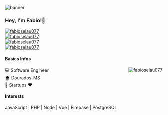 ![banner](https://i0.pickpik.com/photos/836/993/134/code-coding-web-development-preview.jpg)
### Hey, I'm Fabio!👋
[![fabioselau077](https://img.shields.io/github/followers/fabioselau077?label=Follow&style=social)](https://github.com/fabioselau077)   
[![fabioselau077](https://img.shields.io/website?down_color=red&down_message=offline&style=social&up_message=getInfluencer.Me&url=https%3A%2F%2Fgetinfluencer.me)](https://getinfluencer.me)   
[![fabioselau077](https://img.shields.io/uptimerobot/status/m785869052-3741287d1b38d9ad91941f92?style=social)](https://getinfluencer.me)   
[![fabioselau077](https://img.shields.io/badge/Working-bitis.com.br-blue)](https://bitis.com.br)   
#### Basics Infos 
<a href="https://github.com/fabioselau077">
  <img align="right" src="https://github-readme-stats.vercel.app/api?username=fabioselau077&show_icons=true" alt="fabioselau077" />
</a>

:computer: Software Engineer    
:house: Dourados-MS    
:rocket: Startups :heart:  


#### Interests 
JavaScript | PHP | Node | Vue | Firebase | PostgreSQL

